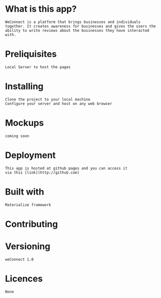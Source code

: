 # What is this app? 
    WeConnect is a platform that brings businesses and individuals together. It creates awareness for businesses and gives the users the ability to write reviews about the businesses they have interacted with.
    
# Preliquisites
    Local Server to host the pages

# Installing
    Clone the project to your local machine
    Configure your server and host on any web browser

# Mockups
    coming soon

# Deployment
    This app is hosted at github pages and you can access it
    via this [link](http://github.com)

# Built with
    Materialize framework 

# Contributing

# Versioning
    weConnect 1.0

# Licences
    None

